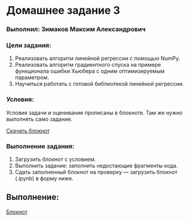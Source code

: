# Домашнее задание 3

### Выполнил: Зимаков Максим Александрович
### Цели задания:
1. Реализовать алгоритм линейной регрессии с помощью NumPy.
2. Реализовать алгоритм градиентного спуска на примере функционала ошибки Хьюбера с одним оптимизируемым параметром.
3. Научиться работать с готовой библиотекой линейной регрессии.

### Условия:

Условия задачи и оценивание прописаны в блокноте. Там же нужно выполнять само задание.

[Скачать блокнот](https://lms.skillfactory.ru/asset-v1:Skillfactory+MFTIDS-2sem+2025+type@asset+block@Lecture_03_assignments_2024.ipynb)

### Выполнение задания:
1. Загрузить блокнот с условием.
2. Выполнить задание: заполнить недостающие фрагменты кода.
3. Сдать заполненный блокнот на проверку — загрузить блокнот (.ipynb) в форму ниже.

## Выполнение:
[Блокнот](https://github.com/Max-Zima/mipt-machine-learning-basics/blob/master/Домашнее%20задание%203/Lecture_03_assignments_2024.ipynb) 
